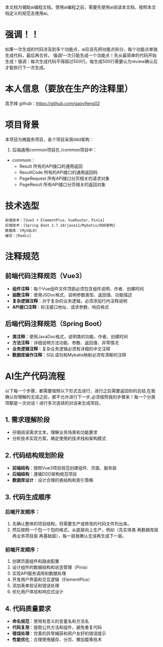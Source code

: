 本文档为辅助ai编程文档，使用ai编程之前，需要先使用ai阅读本文档，按照本文档定义的规范去使用ai。

# 强调！！
如果一次生成的代码涉及到多个功能点，ai应该先把功能点拆分，每个功能点单独生成代码，最后再合并。
强调!一次只能生成一个功能点！先从最简单的代码开始生成！强调：每次生成代码不得超过500行。每生成500行需要认为review确认后才能执行下一次生成。

# 本人信息（要放在生产的注释里）
高艺峰
github：https://github.com/gaoyifeng02


# 项目背景

本项目为微服务项目，各个项目采用ddd架构：
1. 后端通用common项目在./common项目中：
- commom：
    - Result 所有的API接口的通用返回
    - ResultCode 所有的API接口的通用返回码
    - PageRequest 所有API接口分页相关的请求对象
    - PageResult 所有API接口分页相关的返回对象

# 技术选型
```                                                                                                                 
前端技术：[Vue3 + ElementPlus、VueRouter、Pinia]
后端技术：[Spring Boot 2.7.18/java11/Mybatis/DDD架构]
数据库：[MySQL8]
缓存：[Redis]
```

# 注释规范

## 前端代码注释规范（Vue3）
- **组件注释**：每个Vue组件文件顶部必须包含组件说明、作者、创建时间
- **函数注释**：使用JSDoc格式，说明参数类型、返回值、功能描述
- **复杂逻辑注释**：对于复杂的业务逻辑，必须添加行内注释说明
- **API接口注释**：标注接口地址、请求参数、响应格式

## 后端代码注释规范（Spring Boot）
- **类注释**：使用JavaDoc格式，说明类的功能、作者、创建时间
- **方法注释**：详细说明方法功能、参数、返回值、异常情况
- **业务逻辑注释**：复杂业务逻辑必须有详细的中文注释
- **数据库操作注释**：SQL语句和Mybatis映射必须有清晰的注释

# AI生产代码流程

以下每一个步骤，都需要按照以下形式去进行，进行之后需要返回你的总结,在我确认你理解的无误之前，都不允许进行下一步,必须按照我的步骤来！每一个分类项都是一次对话！进行多次连续的对话来生成项目。

## 1. 需求理解阶段
- 仔细阅读需求文本，理解业务场景和功能要求
- 分析技术实现方案，确定使用的技术栈和架构模式

## 2. 代码结构规划阶段
- **前端结构**：按照Vue3项目规范创建组件、页面、服务层
- **后端结构**：遵循DDD架构规范项目
- **数据库设计**：设计合理的表结构和索引策略

## 3. 代码生成顺序

### 后端开发顺序：
1. 先确认整体的项目结构，将需要生产或修改的代码文件列出来。
2. 然后按照一个包一个包的格式，从底层向上生产，例如（先实体类 再数据库层 再业务项目层 再基础层），每一层我确认无误再生成下一层。

### 前端开发顺序：
1. 创建页面组件和路由配置
2. 设计组件的数据结构和状态管理（Pinia）
3. 实现API服务调用和数据处理
4. 开发用户界面和交互逻辑（ElementPlus）
5. 添加表单验证和错误处理
6. 优化用户体验和响应式设计

## 4. 代码质量要求
- **命名规范**：使用有意义的变量名和方法名
- **代码复用**：提取公共方法和组件，避免重复代码
- **错误处理**：完善的异常捕获和用户友好的错误提示
- **性能优化**：合理使用缓存、分页、懒加载等技术
